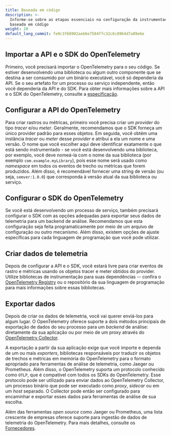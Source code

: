 ```yaml
---
title: Baseada em código
description: >-
  Informe-se sobre as etapas essenciais na configuração da instrumentação
  baseada em código
weight: 20
default_lang_commit: fe0c3f68902aeb6e7584ffc32c6c8964d7a89e6e
---
```


## Importar a API e o SDK do OpenTelemetry

Primeiro, você precisará importar o OpenTelemetry para o seu código. Se estiver
desenvolvendo uma biblioteca ou algum outro componente que se destina a ser
consumido por um binário executável, você só dependeria da API. Se o seu
artefato for um processo ou serviço independente, então você dependeria da API e
do SDK. Para obter mais informações sobre a API e o SDK do OpenTelemetry,
consulte a [especificação](/docs/specs/otel/).

## Configurar a API do OpenTelemetry

Para criar rastros ou métricas, primeiro você precisa criar um _provider_ do tipo _tracer_
e/ou _meter_. Geralmente, recomendamos que o SDK forneça um único provider padrão
para esses objetos. Em seguida, você obtém uma instância _tracer_ ou _meter_ desse
_provider_ e atribui a ela um nome e uma versão. O nome que você escolher aqui
deve identificar exatamente o que está sendo instrumentado - se você está
desenvolvendo uma biblioteca, por exemplo, você deve nomeá-la com o nome da sua
biblioteca (por exemplo `com.example.myLibrary`), pois esse nome será usado como
_namespace_ em todos os eventos de trecho ou métricas que forem produzidos. Além
disso, é recomendável fornecer uma string de versão (ou seja, `semver:1.0.0`)
que corresponda à versão atual da sua biblioteca ou serviço.

## Configurar o SDK do OpenTelemetry

Se você está desenvolvendo um processo de serviço, também precisará configurar o
SDK com as opções adequadas para exportar seus dados de telemetria para um
backend de análise. Recomendamos que esta configuração seja feita
programaticamente por meio de um arquivo de configuração ou outro mecanismo.
Além disso, existem opções de ajuste específicas para cada linguagem de
programação que você pode utilizar.

## Criar dados de telemetria

Depois de configurar a API e o SDK, você estará livre para criar eventos de
rastro e métricas usando os objetos tracer e meter obtidos do provider. Utilize
bibliotecas de instrumentação para suas dependências -- confira o
[OpenTelemetry Registry](/ecosystem/registry/) ou o repositório da sua linguagem
de programação para mais informações sobre essas bibliotecas.

## Exportar dados

Depois de criar os dados de telemetria, você vai querer enviá-los para algum
lugar. O OpenTelemetry oferece suporte a dois métodos principais de exportação
de dados do seu processo para um _backend_ de análise: diretamente da sua
aplicação ou por meio de um proxy através do
[OpenTelemetry Collector](/docs/collector).

A exportação a partir da sua aplicação exige que você importe e dependa de um
ou mais _exporters_, bibliotecas responsáveis por traduzir os objetos de
trechos e métricas em memória do OpenTelemetry para o formato apropriado para
ferramentas de análise de telemetria, como Jaeger ou Prometheus. Além disso,
o OpenTelemetry suporta um protocolo conhecido como `OTLP`, que é compatível
com todos os SDKs do OpenTelemetry. Esse protocolo pode ser utilizado para
enviar dados ao OpenTelemetry Collector, um processo binário que pode ser
executado como _proxy_, _sidecar_ ou em um _host_ separado. O Collector pode
então ser configurado para encaminhar e exportar esses dados para ferramentas
de análise de sua escolha.

Além das ferramentas _open source_ como Jaeger ou Prometheus, uma lista crescente
de empresas oferece suporte para ingestão de dados de telemetria do
OpenTelemetry. Para mais detalhes, consulte os
[Fornecedores](/ecosystem/vendors/).
